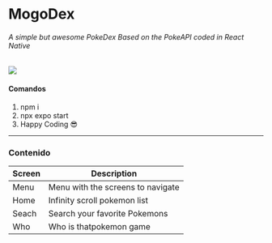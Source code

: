 # MogoDex
###### A simple but awesome PokeDex Based on the PokeAPI coded in React Native

![](https://raw.githubusercontent.com/PokeAPI/sprites/master/sprites/pokemon/25.png)

#### Comandos
                
1. npm i
2. npx expo start
3. Happy Coding 😎
                
----
                    
### Contenido
                    

| Screen| Description
| --------- | -----|
| Menu | Menu with the screens to navigate |
| Home | Infinity scroll pokemon list |
| Seach | Search your favorite Pokemons |
| Who | Who is thatpokemon game |